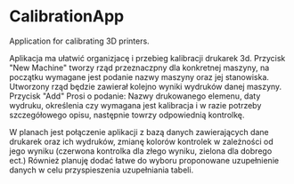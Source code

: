 # CalibrationApp
Application for calibrating 3D printers.

  Aplikacja ma ułatwić organizjacę i przebieg kalibracji drukarek 3d.
  Przycisk "New Machine" tworzy rząd przeznaczpny dla konkretnej maszyny,
na początku wymagane jest podanie nazwy maszyny oraz jej stanowiska.
  Utworzony rząd będzie zawierał kolejno wyniki wydruków danej maszyny.
  Przycisk "Add" Prosi o podanie: Nazwy drukowanego elemenu, daty wydruku, określenia czy wymagana jest kalibracja
i w razie potrzeby szczegółowego opisu, następnie towrzy odpowiednią kontrolkę.
  
  
  W planach jest połączenie aplikacji z bazą danych zawierających dane drukarek oraz ich wydruków,
zmianę kolorów kontrolek w zależności od jego wyniku (czerwona kontrolka dla złego wyniku, zielona dla dobrego ect.)
Również planuję dodać łatwe do wyboru proponowane uzupełnienie danych w celu przyspieszenia uzupełniania tabeli.
